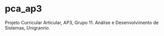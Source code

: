 # pca_ap3
Projeto Curricular Articular, AP3, Grupo 11.
Análise e Desenvolvimento de Sistemas, Unigranrio.
